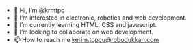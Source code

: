 - 👋 Hi, I’m @krmtpc
- 👀 I’m interested in electronic, robotics and web development.
- 🌱 I’m currently learning HTML, CSS and javascript.
- 💞️ I’m looking to collaborate on web development.
- 📫 How to reach me kerim.topcu@robodukkan.com

<!---
krmtpc/krmtpc is a ✨ special ✨ repository because its `README.md` (this file) appears on your GitHub profile.
You can click the Preview link to take a look at your changes.
--->
